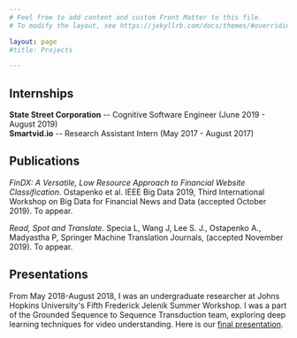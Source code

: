 ```yaml
---
# Feel free to add content and custom Front Matter to this file.
# To modify the layout, see https://jekyllrb.com/docs/themes/#overriding-theme-defaults

layout: page
#title: Projects

---
```

## Internships
  **State Street Corporation** -- Cognitive Software Engineer (June 2019 - August 2019)  
  **Smartvid.io** -- Research Assistant Intern (May 2017 - August 2017)    
## Publications
*FinDX: A Versatile, Low Resource Approach to Financial Website Classification*. Ostapenko et al. IEEE Big Data 2019, Third International Workshop on Big Data for Financial News and Data (accepted October 2019). To appear.

*Read, Spot and Translate*. Specia L, Wang J, Lee S. J., Ostapenko A., Madyastha P, Springer Machine Translation Journals, (accepted November 2019). To appear.
## Presentations
From May 2018-August 2018, I was an undergraduate researcher at Johns Hopkins University's Fifth Frederick Jelenik Summer Workshop. I was a part of the Grounded Sequence to Sequence Transduction team, exploring deep learning techniques for video understanding. Here is our [final presentation](https://www.youtube.com/watch?v=7B4iRMd88I0&feature=emb_logo).
